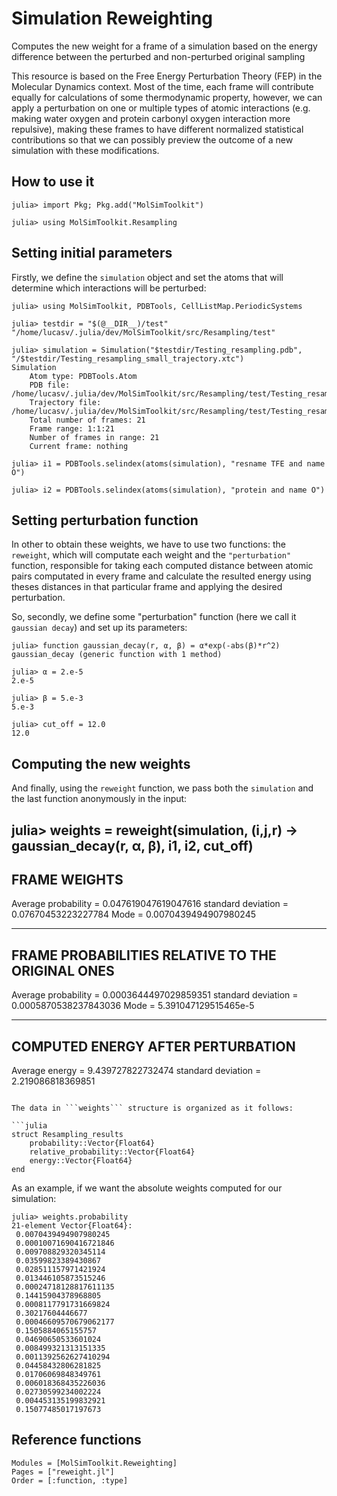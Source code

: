 # Simulation Reweighting

Computes the new weight for a frame of a simulation based on the energy difference between the perturbed and non-perturbed original sampling

This resource is based on the Free Energy Perturbation Theory (FEP) in the Molecular Dynamics context. Most of the time, each frame will contribute equally
for calculations of some thermodynamic property, however, we can apply a perturbation on one or multiple types of atomic
interactions (e.g. making water oxygen and protein carbonyl oxygen interaction more repulsive), making these frames to have different normalized statistical contributions so that we can 
possibly preview the outcome of a new simulation with these modifications.

## How to use it

```julia-repl
julia> import Pkg; Pkg.add("MolSimToolkit")

julia> using MolSimToolkit.Resampling
```

## Setting initial parameters

Firstly, we define the ```simulation``` object and set the atoms that will determine which interactions will be perturbed:

```julia-repl
julia> using MolSimToolkit, PDBTools, CellListMap.PeriodicSystems

julia> testdir = "$(@__DIR__)/test"
"/home/lucasv/.julia/dev/MolSimToolkit/src/Resampling/test"

julia> simulation = Simulation("$testdir/Testing_resampling.pdb", "/$testdir/Testing_resampling_small_trajectory.xtc")
Simulation 
    Atom type: PDBTools.Atom
    PDB file: /home/lucasv/.julia/dev/MolSimToolkit/src/Resampling/test/Testing_resampling.pdb
    Trajectory file: /home/lucasv/.julia/dev/MolSimToolkit/src/Resampling/test/Testing_resampling_small_trajectory.xtc
    Total number of frames: 21
    Frame range: 1:1:21
    Number of frames in range: 21
    Current frame: nothing

julia> i1 = PDBTools.selindex(atoms(simulation), "resname TFE and name O")

julia> i2 = PDBTools.selindex(atoms(simulation), "protein and name O")
```

## Setting perturbation function

In other to obtain these weights, we have to use two functions: the ```reweight```, which will computate each weight and the ```"perturbation"``` function, responsible for taking each computed distance between atomic pairs computated in every frame and calculate the resulted energy using theses distances in that particular frame and applying the desired perturbation.

So, secondly, we define some "perturbation" function (here we call it ```gaussian decay```) and set up its parameters:

```julia-repl
julia> function gaussian_decay(r, α, β) = α*exp(-abs(β)*r^2)
gaussian_decay (generic function with 1 method)

julia> α = 2.e-5
2.e-5

julia> β = 5.e-3
5.e-3

julia> cut_off = 12.0
12.0
```

## Computing the new weights

And finally, using the ```reweight``` function, we pass both the ```simulation``` and the last function anonymously in the input:

julia> weights = reweight(simulation, (i,j,r) -> gaussian_decay(r, α, β), i1, i2, cut_off)
-------------
FRAME WEIGHTS
-------------

Average probability = 0.047619047619047616
standard deviation = 0.07670453223227784
Mode = 0.0070439494907980245

-------------------------------------------------
FRAME PROBABILITIES RELATIVE TO THE ORIGINAL ONES
-------------------------------------------------

Average probability = 0.0003644497029859351
standard deviation = 0.0005870538237843036
Mode = 5.391047129515465e-5

----------------------------------
COMPUTED ENERGY AFTER PERTURBATION
----------------------------------

Average energy = 9.439727822732474
standard deviation = 2.219086818369851
```

The data in ```weights``` structure is organized as it follows:

```julia
struct Resampling_results
    probability::Vector{Float64}
    relative_probability::Vector{Float64}
    energy::Vector{Float64}
end
```

As an example, if we want the absolute weights computed for our simulation:

```julia-repl
julia> weights.probability
21-element Vector{Float64}:
 0.0070439494907980245
 0.00010071690416721846
 0.009708829320345114
 0.03599823389430867
 0.028511157971421924
 0.013446105873515246
 0.00024718128817611135
 0.14415904378968805
 0.0008117791731669824
 0.30217604446677
 0.00046609570679062177
 0.1505884065155757
 0.04690650533601024
 0.008499321313151335
 0.0011392562627410294
 0.04458432806281825
 0.01706069848349761
 0.006018368435226036
 0.02730599234002224
 0.004453135199832921
 0.15077485017197673
```

## Reference functions

```@autodocs
Modules = [MolSimToolkit.Reweighting]
Pages = ["reweight.jl"]
Order = [:function, :type]
```